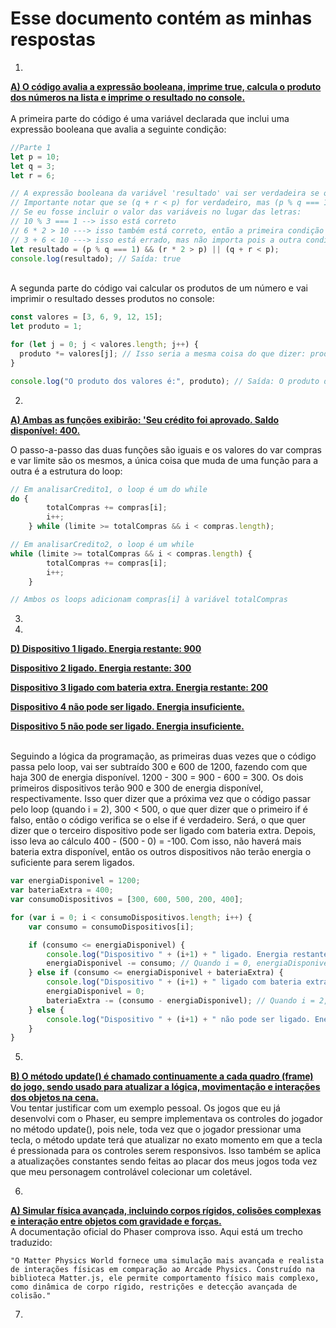# Esse documento contém as minhas respostas

1.

<ins>**A) O código avalia a expressão booleana, imprime true, calcula o produto dos números na lista e imprime o resultado no console.**</ins>
<br>
<br>
A primeira parte do código é uma variável declarada que inclui uma expressão booleana que avalia a seguinte condição:

```javascript
//Parte 1
let p = 10;
let q = 3;
let r = 6;

// A expressão booleana da variável 'resultado' vai ser verdadeira se o módulo de p e q é igual a um e se r * 2 é maior do que p. Ela também poderá ser verdadeira se q mais r for menor do que p.
// Importante notar que se (q + r < p) for verdadeiro, mas (p % q === 1) e (r * 2 > p) não for verdadeiro, o booleano é considerado verdadeiro (apenas uma dessas condições devem ser verdadeiras para o booleano ser true).
// Se eu fosse incluir o valor das variáveis no lugar das letras:
// 10 % 3 === 1 --> isso está correto
// 6 * 2 > 10 ---> isso também está correto, então a primeira condição é verdadeira, o que faz com que o booleano seja true
// 3 + 6 < 10 ---> isso está errado, mas não importa pois a outra condição desse booleano é verdadeira
let resultado = (p % q === 1) && (r * 2 > p) || (q + r < p);
console.log(resultado); // Saída: true
```
<br>
A segunda parte do código vai calcular os produtos de um número e vai imprimir o resultado desses produtos no console:

```javascript
const valores = [3, 6, 9, 12, 15];
let produto = 1;

for (let j = 0; j < valores.length; j++) {
  produto *= valores[j]; // Isso seria a mesma coisa do que dizer: produto = produto * valores[j]
}

console.log("O produto dos valores é:", produto); // Saída: O produto dos valores é: 29160
```

2.

<ins>**A) Ambas as funções exibirão: 'Seu crédito foi aprovado. Saldo disponível: 400.**</ins>

O passo-a-passo das duas funções são iguais e os valores do var compras e var limite são os mesmos, a única coisa que muda de uma função para a outra é a estrutura do loop:

```javascript
// Em analisarCredito1, o loop é um do while
do {
        totalCompras += compras[i];
        i++;
    } while (limite >= totalCompras && i < compras.length);

// Em analisarCredito2, o loop é um while
while (limite >= totalCompras && i < compras.length) {
        totalCompras += compras[i];
        i++;
    }

// Ambos os loops adicionam compras[i] à variável totalCompras
```

3.


4.

<ins>

**D) Dispositivo 1 ligado. Energia restante: 900**

**Dispositivo 2 ligado. Energia restante: 300**

**Dispositivo 3 ligado com bateria extra. Energia restante: 200**

**Dispositivo 4 não pode ser ligado. Energia insuficiente.**

**Dispositivo 5 não pode ser ligado. Energia insuficiente.**

</ins>
<br>
Seguindo a lógica da programação, as primeiras duas vezes que o código passa pelo loop, vai ser subtraído 300 e 600 de 1200, fazendo com que haja 300 de energia disponível. 1200 - 300 = 900 - 600 = 300. Os dois primeiros dispositivos terão 900 e 300 de energia disponível, respectivamente. Isso quer dizer que a próxima vez que o código passar pelo loop (quando i = 2), 300 < 500, o que quer dizer que o primeiro if é falso, então o código verifica se o else if é verdadeiro. Será, o que quer dizer que o terceiro dispositivo pode ser ligado com bateria extra. Depois, isso leva ao cálculo 400 - (500 - 0) = -100. Com isso, não haverá mais bateria extra disponível, então os outros dispositivos não terão energia o suficiente para serem ligados.

```javascript
var energiaDisponivel = 1200;
var bateriaExtra = 400;
var consumoDispositivos = [300, 600, 500, 200, 400];

for (var i = 0; i < consumoDispositivos.length; i++) {
    var consumo = consumoDispositivos[i];

    if (consumo <= energiaDisponivel) {
        console.log("Dispositivo " + (i+1) + " ligado. Energia restante: " + (energiaDisponivel - consumo));
        energiaDisponivel -= consumo; // Quando i = 0, energiaDisponivel = 900. Quando i = 1, energiaDisponivel = 300.
    } else if (consumo <= energiaDisponivel + bateriaExtra) {
        console.log("Dispositivo " + (i+1) + " ligado com bateria extra. Energia restante: " + ((energiaDisponivel + bateriaExtra) - consumo)); // Quando i = 2, no console.log a energiaDisponivel = 200
        energiaDisponivel = 0;
        bateriaExtra -= (consumo - energiaDisponivel); // Quando i = 2, energiaDisponivel = 0 e bateriaExtra = -100.
    } else {
        console.log("Dispositivo " + (i+1) + " não pode ser ligado. Energia insuficiente."); // Quando i = 3, não haverá mais energia disponível ou bateria extra, então os dispositivos 4 e 5 não poderão ser ligados
    }
}
```
5.

<ins>**B) O método update() é chamado continuamente a cada quadro (frame) do jogo, sendo usado para atualizar a lógica, movimentação e interações dos objetos na cena.**</ins>
<br>
Vou tentar justificar com um exemplo pessoal. Os jogos que eu já desenvolvi com o Phaser, eu sempre implementava os controles do jogador no método update(), pois nele, toda vez que o jogador pressionar uma tecla, o método update terá que atualizar no exato momento em que a tecla é pressionada para os controles serem responsivos. Isso também se aplica a atualizações constantes sendo feitas ao placar dos meus jogos toda vez que meu personagem controlável colecionar um coletável.

6.

<ins>**A) Simular física avançada, incluindo corpos rígidos, colisões complexas e interação entre objetos com gravidade e forças.**</ins>
<br>
A documentação oficial do Phaser comprova isso. Aqui está um trecho traduzido:
```
"O Matter Physics World fornece uma simulação mais avançada e realista de interações físicas em comparação ao Arcade Physics. Construído na biblioteca Matter.js, ele permite comportamento físico mais complexo, como dinâmica de corpo rígido, restrições e detecção avançada de colisão."
```

7.
